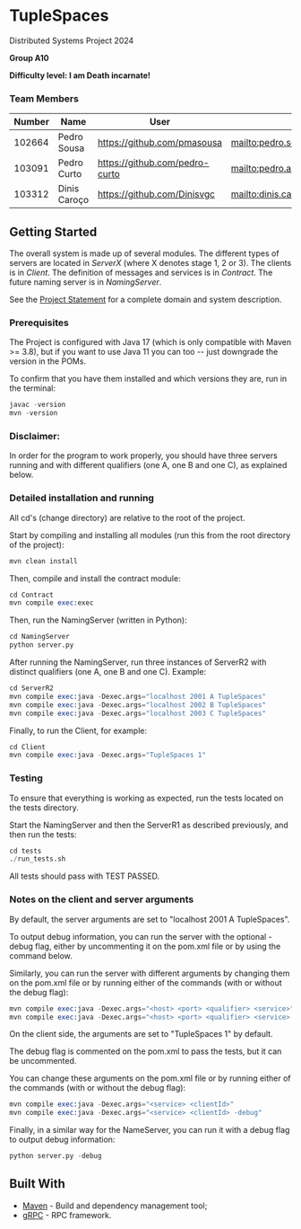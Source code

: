 # TupleSpaces

Distributed Systems Project 2024

**Group A10**

**Difficulty level: I am Death incarnate!**

### Team Members

| Number | Name              | User                             | Email                                       |
|--------|-------------------|----------------------------------|---------------------------------------------|
| 102664 | Pedro Sousa       | <https://github.com/pmasousa>    | <mailto:pedro.sousa.21@tecnico.ulisboa.pt>   |
| 103091 | Pedro Curto       | <https://github.com/pedro-curto> | <mailto:pedro.a.curto@tecnico.ulisboa.pt>   |
| 103312 | Dinis Caroço      | <https://github.com/Dinisvgc>    | <mailto:dinis.caroco@tecnico.ulisboa.pt>    |

## Getting Started

The overall system is made up of several modules. The different types of servers are located in _ServerX_ (where X denotes stage 1, 2 or 3). 
The clients is in _Client_.
The definition of messages and services is in _Contract_. The future naming server
is in _NamingServer_.

See the [Project Statement](https://github.com/tecnico-distsys/TupleSpaces) for a complete domain and system description.

### Prerequisites

The Project is configured with Java 17 (which is only compatible with Maven >= 3.8), but if you want to use Java 11 you
can too -- just downgrade the version in the POMs.

To confirm that you have them installed and which versions they are, run in the terminal:

```s
javac -version
mvn -version
```

### Disclaimer:
In order for the program to work properly, you should have three servers running 
and with different qualifiers (one A, one B and one C), as explained below.

### Detailed installation and running

All cd's (change directory) are relative to the root of the project.

Start by compiling and installing all modules (run this from the root directory of the project):

```s
mvn clean install
```

Then, compile and install the contract module:
    
```s
cd Contract
mvn compile exec:exec
```
Then, run the NamingServer (written in Python):

```s
cd NamingServer
python server.py
```

After running the NamingServer, run three instances of ServerR2 with distinct qualifiers (one A, one B and one C). Example:

```s
cd ServerR2
mvn compile exec:java -Dexec.args="localhost 2001 A TupleSpaces"
mvn compile exec:java -Dexec.args="localhost 2002 B TupleSpaces"
mvn compile exec:java -Dexec.args="localhost 2003 C TupleSpaces"
```

Finally, to run the Client, for example:

```s
cd Client
mvn compile exec:java -Dexec.args="TupleSpaces 1"
```

### Testing

To ensure that everything is working as expected, run the tests located on the tests directory. 

Start the NamingServer and then the ServerR1 as described previously, and then run the tests:

```s
cd tests
./run_tests.sh
```

All tests should pass with TEST PASSED.

### Notes on the client and server arguments

By default, the server arguments are set to "localhost 2001 A TupleSpaces".

To output debug information, you can run the server with the optional -debug flag, either by uncommenting it on the pom.xml file or by using the command below.

Similarly, you can run the server with different arguments by changing them on the pom.xml file or by running either of the commands (with or without the debug flag):

```s
mvn compile exec:java -Dexec.args="<host> <port> <qualifier> <service>"
mvn compile exec:java -Dexec.args="<host> <port> <qualifier> <service> -debug"
```

On the client side, the arguments are set to "TupleSpaces 1" by default. 

The debug flag is commented on the pom.xml to pass the tests, but it can be uncommented. 

You can change these arguments on the pom.xml file or by running either of the commands (with or without the debug flag):

```s
mvn compile exec:java -Dexec.args="<service> <clientId>"
mvn compile exec:java -Dexec.args="<service> <clientId> -debug"
```

Finally, in a similar way for the NameServer, you can run it with a debug flag to output debug information:

```s
python server.py -debug
```

## Built With

* [Maven](https://maven.apache.org/) - Build and dependency management tool;
* [gRPC](https://grpc.io/) - RPC framework.
